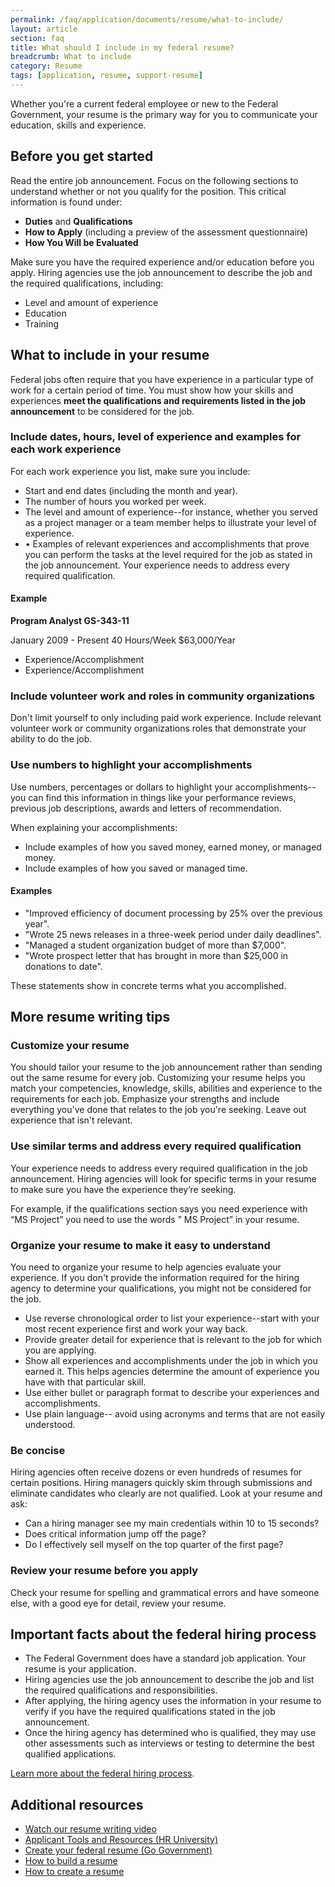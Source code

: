 ```yaml
---
permalink: /faq/application/documents/resume/what-to-include/
layout: article
section: faq
title: What should I include in my federal resume?
breadcrumb: What to include
category: Resume
tags: [application, resume, support-resume]
---
```


Whether you're a current federal employee or new to the Federal Government, your resume is the primary way for you to communicate your education, skills and experience.

## Before you get started

Read the entire job announcement.  Focus on the following sections to understand whether or not you qualify for the position.  This critical information is found under:

* **Duties** and **Qualifications**
* **How to Apply** (including a preview of the assessment questionnaire)
* **How You Will be Evaluated**

Make sure you have the required experience and/or education before you apply.  Hiring agencies use the job announcement to describe the job and the required qualifications, including:

* Level and amount of experience
* Education
* Training

## What to include in your resume

Federal jobs often require that you have experience in a particular type of work for a certain period of time. You must show how your skills and experiences **meet the qualifications and requirements listed in the job announcement** to be considered for the job.

### Include dates, hours, level of experience and examples for each work experience

For each work experience you list, make sure you include:

* Start and end dates (including the month and year).
* The number of hours you worked per week.
* The level and amount of experience--for instance, whether you served as a project manager or a team member helps to illustrate your level of experience.
* •	Examples of relevant experiences and accomplishments that prove you can perform the tasks at the level required for the job as stated in the job announcement. Your experience needs to address every required qualification.

#### Example

**Program Analyst GS-343-11**

January 2009 - Present
40 Hours/Week
$63,000/Year

* Experience/Accomplishment
* Experience/Accomplishment

### Include volunteer work and roles in community organizations
Don't limit yourself to only including paid work experience. Include relevant volunteer work or community organizations roles that demonstrate your ability to do the job.

### Use numbers to highlight your accomplishments
Use numbers, percentages or dollars to highlight your accomplishments--you can find this information in things like your performance reviews, previous job descriptions, awards and letters of recommendation.

When explaining your accomplishments:

* Include examples of how you saved money, earned money, or managed money.
* Include examples of how you saved or managed time.

#### Examples

* "Improved efficiency of document processing by 25% over the previous year".
* "Wrote 25 news releases in a three-week period under daily deadlines".
* "Managed a student organization budget of more than $7,000".
* "Wrote prospect letter that has brought in more than $25,000 in donations to date".

These statements show in concrete terms what you accomplished.

## More resume writing tips

### Customize your resume
You should tailor your resume to the job announcement rather than sending out the same resume for every job. Customizing your resume helps you match your competencies, knowledge, skills, abilities and experience to the requirements for each job.  Emphasize your strengths and include everything you've done that relates to the job you're seeking. Leave out experience that isn't relevant.

### Use similar terms and address every required qualification
Your experience needs to address every required qualification in the job announcement. Hiring agencies will look for specific terms in your resume to make sure you have the experience they’re seeking. 

For example, if the qualifications section says you need experience with “MS Project” you need to use the words ” MS Project” in your resume. 

### Organize your resume to make it easy to understand
You need to organize your resume to help agencies evaluate your experience. If you don't provide the information required for the hiring agency to determine your qualifications, you might not be considered for the job.

* Use reverse chronological order to list your experience--start with your most recent experience first and work your way back.
* Provide greater detail for experience that is relevant to the job for which you are applying.
* Show all experiences and accomplishments under the job in which you earned it.  This helps agencies determine the amount of experience you have with that particular skill.
* Use either bullet or paragraph format to describe your experiences and accomplishments.
* Use plain language-- avoid using acronyms and terms that are not easily understood.

### Be concise
Hiring agencies often receive dozens or even hundreds of resumes for certain positions.  Hiring managers quickly skim through submissions and eliminate candidates who clearly are not qualified. Look at your resume and ask:

* Can a hiring manager see my main credentials within 10 to 15 seconds?
* Does critical information jump off the page?
* Do I effectively sell myself on the top quarter of the first page?

### Review your resume before you apply
Check your resume for spelling and grammatical errors and have someone else, with a good eye for detail, review your resume.

## Important facts about the federal hiring process

* The Federal Government does have a standard job application. Your resume is your application.
* Hiring agencies use the job announcement to describe the job and list the required qualifications and responsibilities.
* After applying, the hiring agency uses the information in your resume to verify if you have the required qualifications stated in the job announcement.
* Once the hiring agency has determined who is qualified, they may use other assessments such as interviews or testing to determine the best qualified applications.

[Learn more about the federal hiring process](../../application/process/).

## Additional resources

* [Watch our resume writing video](https://www.youtube.com/watch?v=8YX7o1PBoFk)
* [Applicant Tools and Resources (HR University)](https://hru.gov/Studio_Recruitment/Job_Seekers_Resource_Center.aspx)
* [Create your federal resume (Go Government)](http://gogovernment.org/how_to_apply/write_your_federal_resume/create_your_resume.php)
* [How to build a resume](../how-to/account/documents/resume/build)
* [How to create a resume](../how-to/account/documents/resume/create)









